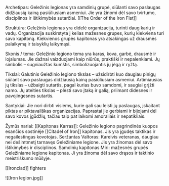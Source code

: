 Archetipas: 
	Geležinis legionas yra samdinių grupė, siūlanti savo paslaugas didžiausią kainą pasiūliusiam asmeniui. 
	Jie yra žinomi dėl savo tvirtumo, disciplinos ir ištikimybės sutarčiai. 
	[[The Order of the Iron Fist]]

Struktūra: 
	Geležinis legionas yra didelė organizacija, turinti daug karių ir vadų. 
	Organizacija suskirstyta į kelias mažesnes grupes, kurių kiekviena turi savo kapitoną. 
	Kiekvienos grupės kapitonas yra atsakingas už drausmės palaikymą ir taisyklių laikymąsi. 

Skonis / tema: 
	Geležinio legiono tema yra  karas, kova, garbė, drausmė ir lojalumas. 
	Jie dažnai vaizduojami kaip niūrūs, praktiški ir nepalenkiami. 
	Jų simbolis – sugniaužtas kumštis, simbolizuojantis jų jėgą ir ryžtą. 

Tikslai: 
	Galutinis Geležinio legiono tikslas – užsidirbti kuo daugiau pinigų siūlant savo paslaugas didžiausią kainą pasiūliusiam asmeniui. 
	Artimiausias jų tikslas – užbaigti sutartis, pagal kurias buvo samdomi, ir saugiai grįžti namo. 
	Jų ateities tikslas – plėsti savo įtaką ir galią, priimant didesnes ir pavojingesnes sutartis. 

Santykiai: 
	Jie nori dirbti visiems, kurie gali sau leisti jų paslaugas, įskaitant piktas ar piktavališkas organizacijas. 
	Paprastai jie gerbiami ir bijojami dėl savo kovos įgūdžių, tačiau taip pat laikomi amoraliais ir nepatikliais. 

Žymūs nariai: 
	[[Kapitonas Karras]]: Geležinio legiono pagrindinės kuopos esančios sostinėje  [[Citadel of Iron]] kapitonas. Jis yra įgudęs taktikas ir negailestingas kovotojas. 
	Seržantas Valtoras: Kareivis veteranas, daugiau nei dešimtmetį tarnavęs Geležiniame legione. Jis yra žinomas dėl savo ištikimybės ir disciplinos. 
	Samdinių kapitonas Miri: mažesnės grupės Geležiniame legione kapitonas. Ji yra žinoma dėl savo drąsos ir taktinio meistriškumo mūšyje.

[[Ironclad]] fighters

![[Iron legion.jpg]]